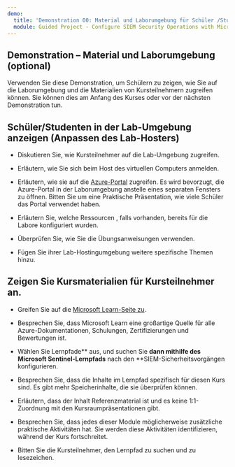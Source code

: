 ```yaml
---
demo:
  title: 'Demonstration 00: Material und Laborumgebung für Schüler /Studenten (anpassen)'
  module: Guided Project - Configure SIEM Security Operations with Microsoft Sentinel
---
```

## Demonstration – Material und Laborumgebung (optional)

Verwenden Sie diese Demonstration, um Schülern zu zeigen, wie Sie auf die Laborumgebung und die Materialien von Kursteilnehmern zugreifen können. Sie können dies am Anfang des Kurses oder vor der nächsten Demonstration tun. 

## Schüler/Studenten in der Lab-Umgebung anzeigen (Anpassen des Lab-Hosters)

- Diskutieren Sie, wie Kursteilnehmer auf die Lab-Umgebung zugreifen. 

- Erläutern, wie Sie sich beim Host des virtuellen Computers anmelden.

- Erläutern, wie sie auf die [Azure-Portal](https://portal.azure.com) zugreifen. Es wird bevorzugt, die Azure-Portal in der Laborumgebung anstelle eines separaten Fensters zu öffnen. Bitten Sie um eine Praktische Präsentation, wie viele Schüler das Portal verwendet haben. 

- Erläutern Sie, welche Ressourcen , falls vorhanden, bereits für die Labore konfiguriert wurden.

- Überprüfen Sie, wie Sie die Übungsanweisungen verwenden. 

- Fügen Sie ihrer Lab-Hostingumgebung weitere spezifische Themen hinzu. 

## Zeigen Sie Kursmaterialien für Kursteilnehmer an.

- Greifen Sie auf die [Microsoft Learn-Seite zu](https://learn.microsoft.com).

- Besprechen Sie, dass Microsoft Learn eine großartige Quelle für alle Azure-Dokumentationen, Schulungen, Zertifizierungen und Bewertungen ist. 

- Wählen Sie Lernpfade** aus, und suchen Sie **dann mithilfe des Microsoft Sentinel-Lernpfads** nach den **SIEM-Sicherheitsvorgängen konfigurieren.

- Besprechen Sie, dass die Inhalte im Lernpfad spezifisch für diesen Kurs sind. Es gibt mehr Speicherinhalte, die sie überprüfen können.

- Erläutern, dass der Inhalt Referenzmaterial ist und es keine 1:1-Zuordnung mit den Kursraumpräsentationen gibt.

- Besprechen Sie, dass jedes dieser Module möglicherweise zusätzliche praktische Aktivitäten hat. Sie werden diese Aktivitäten identifizieren, während der Kurs fortschreitet.

- Bitten Sie die Kursteilnehmer, den Lernpfad zu suchen und zu lesezeichen.

